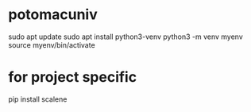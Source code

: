# potomacuniv
sudo apt update
sudo apt install python3-venv
python3 -m venv myenv
source myenv/bin/activate

# for project specific
pip install scalene
